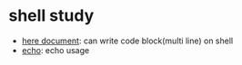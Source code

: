 # shell study

- [here document](./docs/heredocument.md): can write code block(multi line) on shell
- [echo](./docs/echo.md): echo usage
